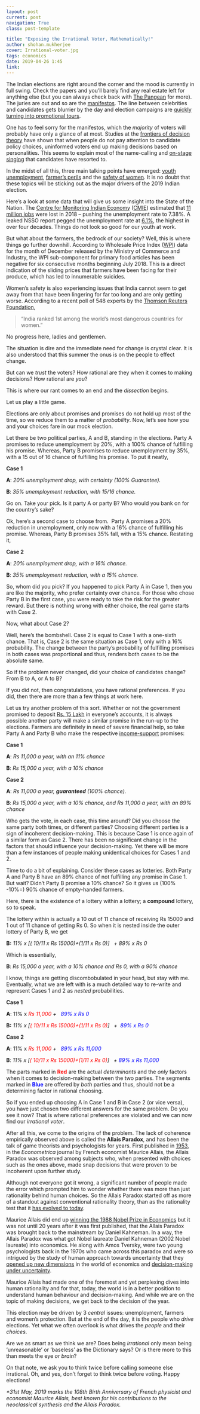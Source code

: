 ```yaml
---
layout: post
current: post
navigation: True
class: post-template

title: "Exposing the Irrational Voter, Mathematically!"
author: shohan.mukherjee
cover: Irrational-voter.jpg
tags: economics
date: 2019-04-26 1:45
link:
---
```


The Indian elections are right around the corner and the mood is currently in
full swing. Check the papers and you’ll barely find any real estate left for
anything else (but you can always check back with [The
Pangean](http://thepangean.com) for more). The juries are out and so are the
[manifestos](https://www.bloombergquint.com/bq-blue-exclusive/elections-2019-a-manifesto-for-political-manifestos).
The line between celebrities and candidates gets blurrier by the day and
election campaigns are [quickly turning into promotional
tours](https://timesofindia.indiatimes.com/city/kolkata/for-mimi-chakraborty-its-all-work-and-no-sleep-before-poll-drill-starts/articleshow/68434360.cms).

One has to feel sorry for the manifestos, which the *majority* of voters will
probably have only a glance of at most. Studies at the [frontiers of decision
theory](https://www.sciencedirect.com/science/article/pii/S002205310800080X?via%3Dihub)
have shown that when people do not pay attention to candidate policy choices,
uninformed voters end up making decisions based on personalities. This seems to
explain most of the name-calling and [on-stage
singing](https://www.youtube.com/watch?v=MkqIEWY2-aY) that candidates have
resorted to.

In the midst of all this, three main talking points have emerged: [youth
unemployment](https://www.indiainfoline.com/article/general-blog/rising-unemployment-and-the-future-of-indian-youth-118112200298_1.html),
[farmer’s
perils](https://www.fairobserver.com/region/central_south_asia/indian-farmer-suicides-india-south-asian-world-news-latest-32349/)
and the [safety of
women](https://www.washingtonpost.com/news/worldviews/wp/2018/06/27/india-ranked-worlds-most-dangerous-place-for-women-reigniting-debate-about-womens-safety/?noredirect=on&utm_term=.933d533d9a10).
It is no doubt that these topics will be sticking out as the major drivers of
the 2019 Indian election.

Here’s a look at some data that will give us some insight into the State of the
Nation. The [Centre for Monitoring Indian
Economy](https://www.cmie.com/kommon/bin/sr.php?kall=warticle&dt=2019-01-08%2009:28:37&msec=666)
([CMIE](https://www.cmie.com/kommon/bin/sr.php?kall=warticle&dt=2019-01-08%2009:28:37&msec=666))
estimated that [11 million
jobs](https://www.thehindu.com/opinion/lead/surveying-indias-unemployment-numbers/article26218615.ece)
were lost in 2018 – pushing the unemployment rate to 7.38%. A leaked NSSO report
pegged the unemployment rate at
[6.1%](https://www.business-standard.com/article/economy-policy/unemployment-rate-at-four-decade-high-nsso-survey-compared-past-figures-119020100042_1.html),
the highest in over four decades. Things do not look so good for our youth at
work.

But what about the farmers, the bedrock of our society? Well, this is where
things go further downhill. According to Wholesale Price Index
([WPI](https://tradingeconomics.com/india/producer-prices-change)) data for the
month of December released by the Ministry of Commerce and Industry, the WPI
sub-component for primary food articles has been negative for six consecutive
months beginning July 2018. This is a direct indication of the sliding prices
that farmers have been facing for their produce, which has led to innumerable
suicides.

Women’s safety is also experiencing issues that India cannot seem to get away
from that have been lingering for far too long and are only getting worse.
According to a recent poll of 548 experts by the [Thomson Reuters
Foundation](http://poll2018.trust.org/country/?id=india),

<blockquote>
“India ranked 1st among the world’s most dangerous countries for women.”
</blockquote>

No progress here, ladies and gentlemen.

The situation is dire and the immediate need for change is crystal clear. It is
also understood that this summer the onus is on the people to effect change.

But can we *trust* the voters? How rational are they when it comes to making
decisions? How rational are *you*?

This is where our rant comes to an end and the *dissection* begins.

Let us play a little game.

Elections are only about promises and promises do not hold up most of the time,
so we reduce them to a matter of *probability*. Now, let’s see how you and your
choices fare in our mock election.

Let there be two political parties, A and B, standing in the elections. Party A
promises to reduce unemployment by 20%, with a 100% chance of fulfilling his
promise. Whereas, Party B promises to reduce unemployment by 35%, with a 15 out
of 16 chance of fulfilling his promise. To put it neatly,

**Case 1**

**A**: *20% unemployment drop, with certainty (100% Guarantee).*

**B**: *35% unemployment reduction, with 15/16 chance.*

Go on. Take your pick. Is it party A or party B? Who would you bank on for the
country’s sake?

Ok, here’s a second case to choose from.  Party A promises a 20% reduction in
unemployment, only now with a 16% chance of fulfilling his promise. Whereas,
Party B promises 35% fall, with a 15% chance. Restating it,

**Case 2**

**A**: *20% unemployment drop, with a 16% chance.*

**B**: *35% unemployment reduction, with a 15% chance.*

So, whom did you pick? If you happened to pick Party A in Case 1, then you are
like the majority, who prefer certainty over chance. For those who chose Party B
in the first case, you were ready to take the risk for the greater reward. But
there is nothing wrong with either choice, the real game starts with Case 2.

Now, what about Case 2?

Well, here’s the bombshell. Case 2 is equal to Case 1 with a one-sixth chance.
That is, Case 2 is the same situation as Case 1, only with a 16% probability.
The change between the party’s probability of fulfilling promises in both cases
was proportional and thus, renders both cases to be the absolute same.

So if the problem never changed, did your choice of candidates change? From B to
A, or A to B?

If you did not, then congratulations, you have
rational preferences. If you did, then there are more than a few things at work
here.

Let us try another problem of this sort. Whether or not the government promised
to deposit [Rs. 15
Lakh](https://www.businesstoday.in/current/economy-politics/bjp-never-promised-to-deposit-rs-15-lakh-in-people-bank-accounts-rajnath-singh/story/335629.html)
in everyone’s accounts, it is always possible another party will make a similar
promise in the run-up to the elections. Farmers are definitely in need of severe
financial help, so take Party A and Party B who make the respective
[income-support](https://economictimes.indiatimes.com/news/economy/agriculture/budget-2019-income-support-for-farmers-a-progressive-step-but-not-enough-to-mitigate-stress/articleshow/67802322.cms)
promises:

**Case 1**

**A**: *Rs 11,000 a year, with an 11% chance*

**B**: *Rs 15,000 a year, with a 10% chance*

**Case 2**

**A**: *Rs 11,000 a year, <b>guaranteed</b> (100% chance).*

**B**: *Rs 15,000 a year, with a 10% chance, and Rs 11,000 a year, with an 89%
chance*

Who gets the vote, in each case, this time around? Did you choose the same party
both times, or different parties? Choosing different parties is a sign of
incoherent decision-making. This is because Case 1 is once again of a similar
form as Case 2. There has been no significant change in the factors that should
influence your decision-making. Yet there will be more than a few instances of
people making unidentical choices for Cases 1 and 2.

Time to do a bit of explaining. Consider these cases as lotteries. Both Party A
and Party B have an 89% chance of not fulfilling any promise in Case 1. But
wait? Didn’t Party B promise a 10% chance? So it gives us (100% -10%=) 90%
chance of empty-handed farmers.

Here, there is the existence of a lottery within a lottery; a **compound**
lottery, so to speak.

The lottery within is actually a 10 out of 11 chance of receiving Rs 15000 and 1
out of 11 chance of getting Rs 0. So when it is nested inside the outer lottery
of Party B, we get

**B:** *11% x [( 10/11 x Rs 15000)+(1/11 x Rs 0)]   + 89% x Rs 0*

Which is essentially,

**B**: *Rs 15,000 a year, with a 10% chance and Rs 0, with a 90% chance*

I know, things are getting discombobulated in your head, but stay with me.
Eventually, what we are left with is a much detailed way to re-write and
represent Cases 1 and 2 as *nested* probabilities.

**Case 1**

**A**: 11% x *<span style="color:red">Rs 11,000</span> +   <span style="color:blue">89% x Rs 0</span>*

**B:** *11% x [<span style="color:red">( 10/11 x Rs 15000)+(1/11 x Rs 0)</span>]   +  <span style="color:blue">89% x Rs 0</span>*

**Case 2**

**A**: 11% x *<span style="color:red">Rs 11,000</span> +   <span style="color:blue">89% x Rs 11,000</span>*

**B**: *11% x [<span style="color:red">( 10/11 x Rs 15000)+(1/11 x Rs 0)</span>]   + <span style="color:blue">89% x Rs 11,000</span>*

The parts marked in **<span style="color:red">Red</span>** are the actual *determinants* and the *only* factors
when it comes to decision-making between the two parties. The segments marked in
**<span style="color:blue">Blue</span>** are offered by *both* parties and thus, should not be a determining
factor in rational choosing.

So if you ended up choosing A in Case 1 and B in Case 2 (or vice versa), you
have just chosen two different answers for the same problem. Do you see it now?
That is where rational preferences are violated and we can now find our
*irrational voter*.

After all this, we come to the origins of the problem. The lack of coherence
empirically observed above is called the **Allais Paradox**, and has been the
talk of game theorists and psychologists for years. First published in
[1953](https://wolfweb.unr.edu/homepage/pingle/Teaching/BADM%20791/Week%206%20Decision%20Making%20Under%20Uncertainty/Allais%20Paradox%201953.pdf),
in the *Econometrica* journal by French economist Maurice Allais, the Allais
Paradox was observed among subjects who, when presented with choices such as the
ones above, made snap decisions that were proven to be incoherent upon further
study.

Although not everyone got it wrong, a significant number of people made the
error which prompted him to wonder whether there was more than just rationality
behind human choices. So the Allais Paradox started off as more of a standout
against conventional rationality theory, than as the rationality test that it
[has evolved to
today](https://www.lesswrong.com/posts/zJZvoiwydJ5zvzTHK/the-allais-paradox).

Maurice Allais did end up [winning the 1988 Nobel Prize in
Economics](https://www.nobelprize.org/prizes/economic-sciences/1988/summary/)
but it was not until 20 years after it was first published, that the Allais
Paradox was brought back to the mainstream by Daniel Kahneman. In a way, the
Allais Paradox was what got Nobel laureate Daniel Kahneman (2002 Nobel laureate)
into economics. He along with Amos Tversky, were two young psychologists back in
the 1970s who came across this paradox and were so intrigued by the study of
human approach towards uncertainty that they [opened up new
dimensions](https://www.tandfonline.com/doi/pdf/10.1207/S15427579JPFM0402_01) in
the world of economics and [decision-making under
uncertainty](http://nobelprize.org/nobel_prizes/economics/laureates/2002/).

Maurice Allais had made one of the foremost and yet perplexing dives into human
rationality and for that, today, the world is in a better position to understand
human behaviour and decision-making. And while we are on the topic of making
decisions, we get back to the decision of the year.

This election may be driven by 3 *central* issues: unemployment, farmers and
women’s protection. But at the end of the day, it is the people who *drive*
elections. Yet what we often overlook is what drives the *people* and their
*choices*.

Are we as smart as we think we are? Does being *irrational* only mean being
‘unreasonable’ or ‘baseless’ as the Dictionary says? Or is there more to this
than meets the eye *or brain*?

On that note, we ask you to think twice before calling someone else irrational.
Oh, and yes, don’t forget to think twice before voting. Happy elections!

*\*31st May, 2019 marks the 108th Birth Anniversary of French physicist and
economist Maurice Allais, best known for his contributions to the neoclassical
synthesis and the Allais Paradox.*
